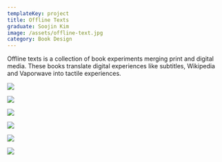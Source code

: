 ```yaml
---
templateKey: project
title: Offline Texts
graduate: Soojin Kim
image: /assets/offline-text.jpg
category: Book Design
---
```

Offline texts is a collection of book experiments merging print and digital media. These books translate digital experiences like subtitles, Wikipedia and Vaporwave into tactile experiences. 





![](/assets/offlinetext2.jpg)

![](/assets/offlinetext2.jpg)

![](/assets/1_book2.jpg)

![](/assets/finaldrag-14.jpg)

![](/assets/2final.jpg)

![](/assets/4final.jpg)
